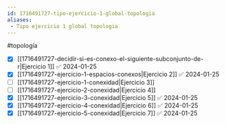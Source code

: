 ```yaml
---
id: 1716491727-tipo-ejercicio-1-global-topologia
aliases:
 - Tipo ejercicio 1 global topologia
---
```


#topología 

- [x] [[1716491727-decidir-si-es-conexo-el-siguiente-subconjunto-de-r|Ejercicio 1]] ✅ 2024-01-25
- [x] [[1716491727-ejercicio-1-espacios-conexos|Ejercicio 2]] ✅ 2024-01-25
- [ ] [[1716491727-ejercicio-1-conexidad|Ejercicio 3]]
- [ ] [[1716491727-ejercicio-2-conexidad|Ejercicio 4]]
- [x] [[1716491727-ejercicio-3-conexidad|Ejercicio 5]] ✅ 2024-01-25
- [x] [[1716491727-ejercicio-4-conexidad|Ejercicio 6]] ✅ 2024-01-25
- [x] [[1716491727-ejercicio-5-conexidad|Ejercicio 7]] ✅ 2024-01-25